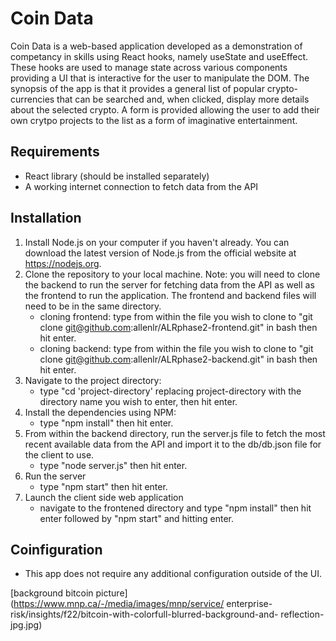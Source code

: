 # Coin Data

Coin Data is a web-based application developed as a demonstration of competancy 
in skills using React hooks, namely useState and useEffect. These hooks are used
to manage state across various components providing a UI that is interactive for
the user to manipulate the DOM. The synopsis of the app is that it provides a
general list of popular crypto-currencies that can be searched and, when clicked,
display more details about the selected crypto. A form is provided allowing the
user to add their own crytpo projects to the list as a form of imaginative
entertainment.

## Requirements
- React library (should be installed separately)
- A working internet connection to fetch data from the API

## Installation

1. Install Node.js on your computer if you haven't already. You can download the
latest version of Node.js from the official website at https://nodejs.org.
2. Clone the repository to your local machine. 
Note: you will need to clone the backend to run the server for fetching data
from the API as well as the frontend to run the application. The frontend and
backend files will need to be in the same directory.
    - cloning frontend: type from within the file you wish to clone to "git 
    clone git@github.com:allenlr/ALRphase2-frontend.git" in bash then hit enter.
    - cloning backend: type from within the file you wish to clone to "git clone
    git@github.com:allenlr/ALRphase2-backend.git" in bash then hit enter.
3. Navigate to the project directory:
    - type "cd 'project-directory' replacing project-directory with the
    directory name you wish to enter, then hit enter.
4. Install the dependencies using NPM:
    - type "npm install" then hit enter.
5. From within the backend directory, run the server.js file to fetch the most 
recent available data from the API and import it to the db/db.json file for the
client to use.
    - type "node server.js" then hit enter.
6. Run the server
    - type "npm start" then hit enter.
7. Launch the client side web application
    - navigate to the frontened directory and type "npm install" then hit enter
    followed by "npm start" and hitting enter.

## Coinfiguration
- This app does not require any additional configuration outside of the UI.

[background bitcoin picture](https://www.mnp.ca/-/media/images/mnp/service/
enterprise-risk/insights/f22/bitcoin-with-colorfull-blurred-background-and-
reflection-jpg.jpg)